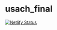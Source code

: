 # usach_final
[![Netlify Status](https://api.netlify.com/api/v1/badges/318b0934-a07e-41bb-883d-1b80e5df2e4e/deploy-status)](https://app.netlify.com/sites/friendly-puffpuff-fb6671/deploys)

